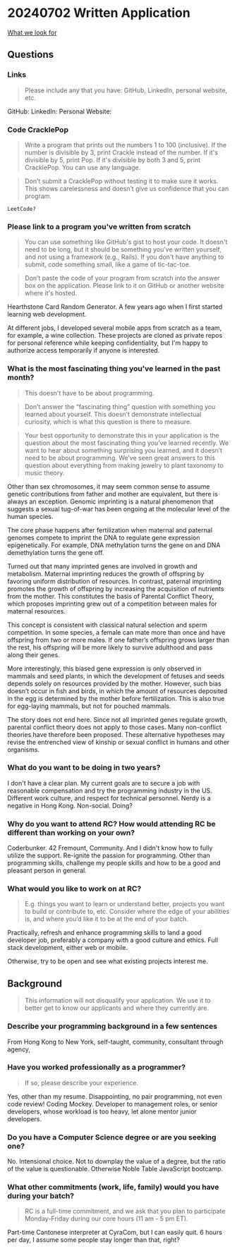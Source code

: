 # 20240702 Written Application

[What we look for](https://www.recurse.com/what-we-look-for)

## Questions

### Links

> Please include any that you have: GitHub, LinkedIn, personal website, etc.

GitHub: 
LinkedIn: 
Personal Website: 

### Code CracklePop

> Write a program that prints out the numbers 1 to 100 (inclusive). If the number is divisible by 3, print Crackle instead of the number. If it's divisible by 5, print Pop. If it's divisible by both 3 and 5, print CracklePop. You can use any language.
<!--  -->
> Don’t submit a CracklePop without testing it to make sure it works. This shows carelessness and doesn’t give us confidence that you can program.

```
LeetCode?
```

### Please link to a program you've written from scratch

> You can use something like GitHub's gist to host your code. It doesn't need to be long, but it should be something you've written yourself, and not using a framework (e.g., Rails). If you don't have anything to submit, code something small, like a game of tic-tac-toe.
<!--  -->
> Don’t paste the code of your program from scratch into the answer box on the application. Please link to it on GitHub or another website where it's hosted.

Hearthstone Card Random Generator. A few years ago when I first started learning web development.

At different jobs, I developed several mobile apps from scratch as a team, for example, a wine collection. These projects are cloned as private repos for personal reference while keeping confidentiality, but I'm happy to authorize access temporarily if anyone is interested.

### What is the most fascinating thing you've learned in the past month?

> This doesn't have to be about programming.
<!-- > -->
> Don’t answer the “fascinating thing” question with something you learned about yourself. This doesn’t demonstrate intellectual curiosity, which is what this question is there to measure.
<!--  -->
> Your best opportunity to demonstrate this in your application is the question about the most fascinating thing you’ve learned recently. We want to hear about something surprising you learned, and it doesn’t need to be about programming. We’ve seen great answers to this question about everything from making jewelry to plant taxonomy to music theory.

Other than sex chromosomes, it may seem common sense to assume genetic contributions from father and mother are equivalent, but there is always an exception. Genomic imprinting is a natural phenomenon that suggests a sexual tug-of-war has been ongoing at the molecular level of the human species.

The core phase happens after fertilization when maternal and paternal genomes compete to imprint the DNA to regulate gene expression epigenetically. For example, DNA methylation turns the gene on and DNA demethylation turns the gene off.

Turned out that many imprinted genes are involved in growth and metabolism. Maternal imprinting reduces the growth of offspring by favoring uniform distribution of resources. In contrast, paternal imprinting promotes the growth of offspring by increasing the acquisition of nutrients from the mother. This constitutes the basis of Parental Conflict Theory, which proposes imprinting grew out of a competition between males for maternal resources.

This concept is consistent with classical natural selection and sperm competition. In some species, a female can mate more than once and have offspring from two or more males. If one father’s offspring grows larger than the rest, his offspring will be more likely to survive adulthood and pass along their genes.

More interestingly, this biased gene expression is only observed in mammals and seed plants, in which the development of fetuses and seeds depends solely on resources provided by the mother. However, such bias doesn’t occur in fish and birds, in which the amount of resources deposited in the egg is determined by the mother before fertilization. This is also true for egg-laying mammals, but not for pouched mammals.

The story does not end here. Since not all imprinted genes regulate growth, parental conflict theory does not apply to those cases. Many non-conflict theories have therefore been proposed. These alternative hypotheses may revise the entrenched view of kinship or sexual conflict in humans and other organisms.

### What do you want to be doing in two years?

I don't have a clear plan. My current goals are to secure a job with reasonable compensation and try the programming industry in the US. Different work culture, and respect for technical personnel. Nerdy is a negative in Hong Kong. Non-social. Doing?

### Why do you want to attend RC? How would attending RC be different than working on your own?

Coderbunker. 42 Fremount, Community. And I didn't know how to fully utilize the support. Re-ignite the passion for programming. Other than programming skills, challenge my people skills and how to be a good and pleasant person in general.

### What would you like to work on at RC?

> E.g. things you want to learn or understand better, projects you want to build or contribute to, etc. Consider where the edge of your abilities is, and where you’d like it to be at the end of your batch.

Practically, refresh and enhance programming skills to land a good developer job, preferably a company with a good culture and ethics. Full stack development, either web or mobile.

Otherwise, try to be open and see what existing projects interest me.

## Background

> This information will not disqualify your application. We use it to better get to know our applicants and where they currently are.

### Describe your programming background in a few sentences

From Hong Kong to New York, self-taught, community, consultant through agency, 

### Have you worked professionally as a programmer?

> If so, please describe your experience.

Yes, other than my resume. Disappointing, no pair programming, not even code review! Coding Mockey. Developer to management roles, or senior developers, whose workload is too heavy, let alone mentor junior developers.

### Do you have a Computer Science degree or are you seeking one?

No. Intensional choice. Not to downplay the value of a degree, but the ratio of the value is questionable. Otherwise Noble Table JavaScript bootcamp.

### What other commitments (work, life, family) would you have during your batch?

> RC is a full-time commitment, and we ask that you plan to participate Monday-Friday during our core hours (11 am - 5 pm ET).

Part-time Cantonese interpreter at CyraCom, but I can easily quit. 6 hours per day, I assume some people stay longer than that, right?
